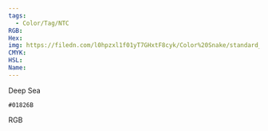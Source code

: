 ```yaml
---
tags:
  - Color/Tag/NTC
RGB:
Hex:
img: https://filedn.com/l0hpzxl1f01yT7GHxtF8cyk/Color%20Snake/standard_csv_to_svg//01826B.svg
CMYK:
HSL:
Name:
---
```

Deep Sea
```palette
#01826B
```
RGB
